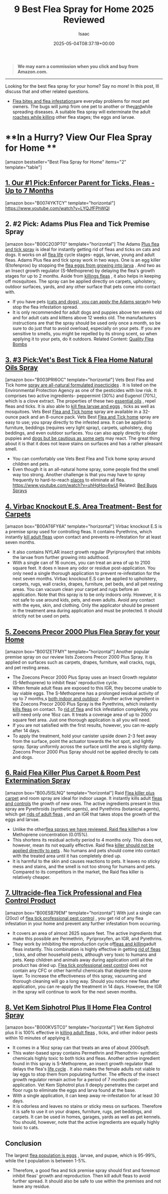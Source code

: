﻿---
author: Isaac
layout: post
title: 9 Best Flea Spray for Home 2025 Reviewed
date: '2025-05-04T08:37:19+00:00'
categories:
- Fleas
- Product Reviews
tags: []
slug: /best-flea-spray-for-home/
lastmod: 2025-05-07T12:21:23+03:00
---
> **We may earn a commission when you click and buy from Amazon.com.**
>

---
Looking for the best flea spray for your home? Say no more! In this post, Ill discuss that and other related questions.
- [Flea bites and flea infestations](https://pestpolicy.com/can-fleas-live-on-clothes/)are everyday problems for most pet owners. The bugs will jump from one pet to another or the[yard](https://pestpolicy.com/best-flea-spray-for-yard/)while spreading diseases.
A suitable flea spray will exterminate the adult
[roaches while killing](https://pestpolicy.com/combat-max-12-month-roach-killing-bait-review/)
other flea stages; the eggs and larvae.
# **In a Hurry? View Our Flea Spray for Home **
[amazon bestseller="Best Flea Spray for Home" items="2" template="table"]
## [1. Our #1 Pick:Enforcer Parent for Ticks, Fleas - Up to 7 Months](https://www.amazon.com/dp/B0074YKTCY/?tag=p-policy-20)
[amazon box="B0074YKTCY" template="horizontal"]
https://www.youtube.com/watch?v=LYQJfFPhWQI
## **2. #2 Pick: Adams Plus Flea and Tick Premise Spray**
[amazon box="B00C2O3PT0" template="horizontal"]
The Adams
[Plus flea and tick spray](https://pestpolicy.com/bedlam-plus-bed-bug-spray-review/)
is ideal for instantly getting rid of fleas and ticks on cats and dogs. It works on all
[flea life](https://pestpolicy.com/what-do-flea-larvae-eat/)
cycle stages- eggs, larvae, young and adult fleas.
Adams Plus flea and tick spray work in two ways. One is an egg killer (Etofenprox) by stopping the
[flea eggs from growing into larva](https://pestpolicy.com/what-do-flea-larvae-look-like/)
.
And two as an Insect growth regulator (S-Methoprene) by delaying the flea's growth stages for up to 2 months. Aside from
[killings fleas](https://pestpolicy.com/how-to-kill-fleas-on-dogs-naturally-safe-and-fast/)
, it also helps in keeping off mosquitoes.
The spray can be applied directly on carpets, upholstery, outdoor surfaces, yards, and any other surface that pets come into contact with.
- If you have pets ([cats and dogs), you can apply the Adams spray](https://pestpolicy.com/can-fleas-live-in-human-hair/)to help stop the flea infestation spread.
- It is only recommended for adult dogs and puppies above ten weeks old and for adult cats and kittens above 12 weeks old.
The manufacturers instructions are that the spray should be used only once a month, so be sure to do just that to avoid overload, especially on your pets.
If you are sensitive to smells, you might be repelled by its strong scent, so when applying it to your pets, do it outdoors.
Related Content:
[Quality Flea Bombs](https://pestpolicy.com/best-fogger-for-fleas/)
## [3. #3 Pick:Vet's Best Tick & Flea Home Natural Oils Spray](https://www.amazon.com/dp/B003PRI6OC/?tag=p-policy-20)
[amazon box="B003PRI6OC" template="horizontal"]
Vets Best Flea and Tick home
[spray are all-natural formulated insecticides](https://pestpolicy.com/raid-ant-roach-killer-insecticide-spray-review/)
. It is listed on the Environmental Protection Agency as one of the pesticides with low risk.
It comprises two active ingredients- peppermint (30%) and Eugenol (70%), which is a clove extract. The properties of these two
[essential oils](https://pestpolicy.com/essential-oils-for-bed-bugs/)
, repel fleas and ticks.
It is also able to
[kill flea larvae and eggs](https://pestpolicy.com/how-to-kill-flea-eggs/)
, ticks as well as mosquitoes. Vets Best
[Flea and Tick home](https://pestpolicy.com/home-remedies-for-fleas/)
spray are available in a 32-ounce pack and an 8-ounce pack.
Vets Best
[Flea and Tick home](https://pestpolicy.com/can-humans-carry-fleas-from-one-home-to-another/)
spray are easy to use; you spray directly to the infested area.
It can be applied to furniture, beddings (requires very light spray), carpets, upholstery, dog beddings, and even outdoor surfaces.
You can also apply directly to older puppies and
[dogs but be cautious as some pets](https://pestpolicy.com/what-is-blep-in-pets-cats-and-dogs/)
may react. The great thing about it is that it does not leave stains on surfaces and has a rather pleasant smell.
- You can comfortably use Vets Best Flea and Tick home spray around children and pets.
- Even though it is an all-natural home spray, some people find the smell way too strong.
Another challenge is that you may have to spray frequently to hard-to-reach
[places](https://pestpolicy.com/where-do-fleas-come-from/)
to eliminate all flea.
https://www.youtube.com/watch?v=uhHgHqv4wUI
Related:
[Bed Bugs Sprays](https://pestpolicy.com/best-bed-bug-spray/)
## [4. Virbac Knockout E.S. Area Treatment- Best for Carpets](https://www.amazon.com/dp/B00AT6FY6A/?tag=p-policy-20)
[amazon box="B00AT6FY6A" template="horizontal"]
Virbac knockout E.S is a premise spray used for controlling fleas. It contains Pyrethrins, which instantly
[kill adult fleas](https://pestpolicy.com/does-the-dryer-kill-fleas/)
upon contact and prevents re-infestation for at least seven months.
- It also contains NYLAR insect growth regular (Pyriproxyfen) that inhibits the larvae from further growing into adulthood.
- With a single can of 16 ounces, you can treat an area of up to 2100 square feet. It does n leave any odor or residue post-application.
You only need a single thorough application to prevent re-infestation for the next seven months.
Virbac knockout E.S can be applied to upholstery, carpets, rugs, wall cracks, drapes, furniture, pet beds, and all pet resting areas.
You can vacuum clean your carpet and rugs before an application. Note that this spray is to be only indoors only.
However, it is not safe to use around kids, pets, and even adults. Avoid any contact with the eyes, skin, and clothing.
Only the applicator should be present in the treatment area during application and must be protected. It should strictly not be used on pets.
## [5. Zoecons Precor 2000 Plus Flea Spray for your Home](https://www.amazon.com/dp/B001ZETFMY/?tag=p-policy-20)
[amazon box="B001ZETFMY" template="horizontal"]
Another popular premise spray on our review lists Zoecons Precor 2000 Plus Spray. It is applied on surfaces such as carpets, drapes, furniture, wall cracks, rugs, and pet resting areas.
- The Zoecons Precor 2000 Plus Spray uses an Insect Growth regulator (S-Methoprene) to inhibit fleas' reproductive cycle.
- When female adult fleas are exposed to this IGR, they become unable to lay viable eggs.
The S-Methoprene has a prolonged residual activity of up to 7 months,s
[both indoor and outdoor](https://pestpolicy.com/best-ant-killer/)
.
Another active ingredient in the Zoecons Precor 2000 Plus Spray is the Pyrethrins, which instantly
[kills fleas](https://pestpolicy.com/does-apple-cider-vinegar-kill-fleas/)
on contact.
To
[rid of flea](https://pestpolicy.com/how-to-get-rid-of-flea-eggs-on-cats/)
and tick infestation completely, you will need only one 16oz can. It treats a coverage area of up to 2000 square feet area. Just one thorough application is all you will need.
- If you are not satisfied with the first results, however, you can re-apply after 14 days.
- To apply the treatment, hold your canister upside down 2-3 feet away from the surface, point the actuator towards the hot spot, and lightly spray.
Spray uniformly across the surface until the area is slightly damp. Zoecons Precor 2000 Plus Spray should not be applied directly to cats and dogs.
## [6. Raid Flea Killer Plus Carpet & Room Pest Extermination Spray](https://www.amazon.com/dp/B00J5ISLNQ/?tag=p-policy-20)
[amazon box="B00J5ISLNQ" template="horizontal"]
Raid
[Flea killer plus carpet](https://pestpolicy.com/can-fleas-live-in-carpets/)
and room spray are ideal for indoor usage. It instantly kills adult
[fleas and controls](https://pestpolicy.com/diatomaceous-earth-for-fleas-on-cats/)
the growth of new ones.
The active ingredients present in this spray are Pyrethroids (synthetic agents), and Pyrethrins (botanical agents), which get
[rids of adult fleas](https://pestpolicy.com/how-to-get-rid-of-fleas/)
, and an IGR that takes stops the growth of the eggs and larvae.
- Unlike the other[flea sprays we have reviewed, Raid flea killer](https://pestpolicy.com/borax-flea-killer/)has a low Methoprene concentration (0.015%).
- This shortens its residual activity period to 4 months only. This does not, however, mean its not equally effective.
Raid flea
[killer should not be applied directly to pets](https://pestpolicy.com/pet-safe-roach-killer/)
. No humans and pets should come into contact with the treated area until it has completely dried up.
- It is harmful to the skin and causes reactions to pets.
It leaves no sticky mess and stains, and the smell is not too strong for humans and pets. Compared to its competitors in the market, the Raid flea killer is relatively cheaper.
## [7. Ultracide-flea Tick Professional and Flea Control Product](https://www.amazon.com/dp/B00ESB79EM/?tag=p-policy-20)
[amazon box="B00ESB79EM" template="horizontal"]
With just a single can (20oz) of
[flea tick professional pest control](https://pestpolicy.com/diatomaceous-earth-for-fleas/)
, you get rid of any flea infestation in your home and prevent any further infestation from occurring.
- It covers an area of almost 2625 square feet. The active ingredients that make this possible are Permethrin,  Pyriproxyfen, an IGR, and Pyrethrins.
- They work by inhibiting the reproduction cycle of[fleas and killing](https://pestpolicy.com/does-salt-kill-fleas/)adult fleas instantly.
This combination is highly effective in getting
[rid of fleas](https://pestpolicy.com/how-to-get-rid-of-fleas-on-clothes-and-bedding/)
, ticks, and other household pests, although very toxic to humans and pets. Keep children and animals away during application until all the product has dried up.
[Flea tick professional pest control](https://pestpolicy.com/does-baking-soda-kill-fleas/)
does not contain any CFC or other harmful chemicals that deplete the ozone layer.
To increase the effectiveness of this spray, vacuuming and thorough cleaning will go a long way.
Should you notice new fleas after application, you can re-apply the treatment in 14 days. However, the IGR in the spray will continue to work for the next seven months.
## [8. Vet Kem Siphotrol Plus II Home Flea Control Spray](https://www.amazon.com/dp/B000KVSTC0/?tag=p-policy-20)
[amazon box="B000KVSTC0" template="horizontal"]
Vet Kem Siphotrol plus II is 100% effective in
[killing adult fleas](https://pestpolicy.com/how-to-kill-fleas-on-dogs-naturally-safe-and-fast/)
, ticks, and other indoor pests within 10 minutes of applying it.
- It comes in a 16oz spray can that treats an area of about 2000sqft.
- This water-based spray contains Permethrin and Phenothrin- synthetic chemicals highly toxic to both ticks and fleas.
Another active ingredient found in this spray is S-Methoprene, an insect growth regulator that delays the flea's
[life cycle](https://pestpolicy.com/bed-bug-eggs/)
. It also makes the female adults not viable to lay eggs to stop them from populating further.
The effects of the insect growth regulator remain active for a period of 7 months post-application.
Vet Kem Siphotrol plus II deeply penetrates the carpet and floor rugs to eliminate the eggs and larva found at the base.
- With a single application, it can keep away re-infestation for at least 30 days.
- It is odorless and leaves no stains or sticky mess on surfaces.
Therefore it is safe to use it on your drapes, furniture, rugs, pet beddings, and carpets. It can be used in homes, garages, yards as well as pet kennels.
You should, however, note that the active ingredients are equally highly toxic to cats.
## Conclusion
The largest
[flea population is eggs](https://pestpolicy.com/flea-eggs-vs-dandruff/)
, larvae, and pupae, which is 95-99%, while the t population is between 1-5%.
- Therefore, a good flea and tick premise spray should first and foremost inhibit fleas' growth and reproduction.
Then kill adult fleas to avoid further spread. It should also be safe to use within the premises and not leave any residue.